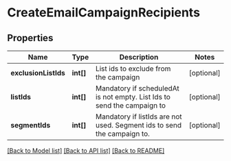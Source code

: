 # CreateEmailCampaignRecipients

## Properties
Name | Type | Description | Notes
------------ | ------------- | ------------- | -------------
**exclusionListIds** | **int[]** | List ids to exclude from the campaign | [optional] 
**listIds** | **int[]** | Mandatory if scheduledAt is not empty. List Ids to send the campaign to | [optional] 
**segmentIds** | **int[]** | Mandatory if listIds are not used. Segment ids to send the campaign to. | [optional] 

[[Back to Model list]](../../README.md#documentation-for-models) [[Back to API list]](../../README.md#documentation-for-api-endpoints) [[Back to README]](../../README.md)


